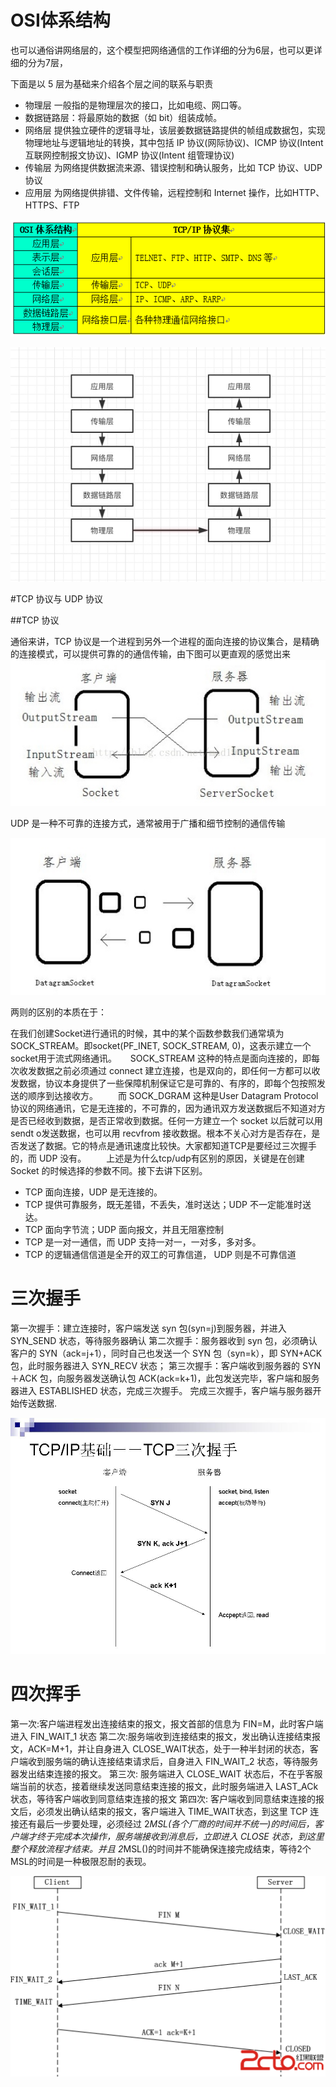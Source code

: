 

# OSI体系结构

也可以通俗讲网络层的，这个模型把网络通信的工作详细的分为6层，也可以更详细的分为7层，

下面是以 5 层为基础来介绍各个层之间的联系与职责

* 物理层 一般指的是物理层次的接口，比如电缆、网口等。
* 数据链路层：将最原始的数据（如 bit）组装成帧。
* 网络层  提供独立硬件的逻辑寻址，该层姜数据链路提供的帧组成数据包，实现物理地址与逻辑地址的转换，其中包括 IP 协议(网际协议)、ICMP 协议(Intent 互联网控制报文协议)、IGMP 协议(Intent 组管理协议)
* 传输层 为网络提供数据流来源、错误控制和确认服务，比如 TCP 协议、UDP 协议
* 应用层 为网络提供排错、文件传输，远程控制和 Internet 操作，比如HTTP、HTTPS、FTP


![20170321140028195](media/20170321140028195.jpg)


![](media/15277526768336.jpg)


#TCP 协议与 UDP 协议

##TCP 协议

通俗来讲，TCP 协议是一个进程到另外一个进程的面向连接的协议集合，是精确的连接模式，可以提供可靠的的通信传输，由下图可以更直观的感觉出来
![](media/15277527624723.jpg)

UDP 是一种不可靠的连接方式，通常被用于广播和细节控制的通信传输

![](media/15277527771981.jpg)

两则的区别的本质在于：

在我们创建Socket进行通讯的时候，其中的某个函数参数我们通常填为SOCK_STREAM。即socket(PF_INET, SOCK_STREAM, 0)，这表示建立一个socket用于流式网络通讯。 
　  SOCK_STREAM 这种的特点是面向连接的，即每次收发数据之前必须通过 connect 建立连接，也是双向的，即任何一方都可以收发数据，协议本身提供了一些保障机制保证它是可靠的、有序的，即每个包按照发送的顺序到达接收方。 
　　而 SOCK_DGRAM 这种是User Datagram Protocol协议的网络通讯，它是无连接的，不可靠的，因为通讯双方发送数据后不知道对方是否已经收到数据，是否正常收到数据。任何一方建立一个 socket 以后就可以用 sendt o发送数据，也可以用 recvfrom 接收数据。根本不关心对方是否存在，是否发送了数据。它的特点是通讯速度比较快。大家都知道TCP是要经过三次握手的，而 UDP 没有。 
　　上述是为什么tcp/udp有区别的原因，关键是在创建 Socket 的时候选择的参数不同。接下去讲下区别。
* TCP 面向连接，UDP 是无连接的。
* TCP 提供可靠服务，既无差错，不丢失，准时送达；UDP 不一定能准时送达。
* TCP 面向字节流；UDP 面向报文，并且无阻塞控制
* TCP 是一对一通信，而 UDP 支持一对一，一对多，多对多。
* TCP 的逻辑通信信道是全开的双工的可靠信道， UDP 则是不可靠信道

# 三次握手

第一次握手：建立连接时，客户端发送 syn 包(syn=j)到服务器，并进入 SYN_SEND 状态，等待服务器确认
第二次握手：服务器收到 syn 包，必须确认客户的 SYN（ack=j+1），同时自己也发送一个 SYN 包（syn=k），即 SYN+ACK 包，此时服务器进入 SYN_RECV 状态；
 第三次握手：客户端收到服务器的 SYN＋ACK 包，向服务器发送确认包 ACK(ack=k+1)，此包发送完毕，客户端和服务器进入 ESTABLISHED 状态，完成三次握手。 完成三次握手，客户端与服务器开始传送数据.


![53929101-3F75-4483-B2F0-3DAD54B9EC3](media/53929101-3F75-4483-B2F0-3DAD54B9EC3C.png)


# 四次挥手

第一次:客户端进程发出连接结束的报文，报文首部的信息为 FIN=M，此时客户端进入 FIN_WAIT_1 状态
第二次:服务端收到连接结束的报文，发出确认连接结束报文，ACK=M+1，并让自身进入 CLOSE_WAIT状态，处于一种半封闭的状态，客户端收到服务端的确认连接结束请求后，自身进入 FIN_WAIT_2 状态，等待服务器发出结束连接的报文。
第三次: 服务端进入 CLOSE_WAIT 状态后，不在乎客服端当前的状态，接着继续发送同意结束连接的报文，此时服务端进入 LAST_ACk 状态，等待客户端收到同意结束连接的报文
第四次: 客户端收到同意结束连接的报文后，必须发出确认结束的报文，客户端进入 TIME_WAIT状态，到这里 TCP 连接还有最后一步要处理，必须经过 2*MSL(各个厂商的时间并不统一)的时间后，客户端才终于完成本次操作，服务端接收到消息后，立即进入 CLOSE 状态，到这里整个释放流程才结束。并且 2*MSL()的时间并不能确保连接完成结束，等待2个MSL的时间是一种极限忍耐的表现。

![BC540A3B-8A4C-485E-93BC-64FAC6B22B17](media/BC540A3B-8A4C-485E-93BC-64FAC6B22B17.png)

